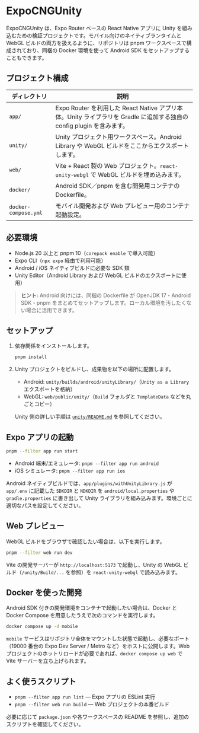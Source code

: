 # ExpoCNGUnity

ExpoCNGUnity は、Expo Router ベースの React Native アプリに Unity を組み込むための検証プロジェクトです。モバイル向けのネイティブランタイムと WebGL ビルドの両方を扱えるように、リポジトリは pnpm ワークスペースで構成されており、同梱の Docker 環境を使って Android SDK をセットアップすることもできます。

## プロジェクト構成

| ディレクトリ | 説明 |
| --- | --- |
| `app/` | Expo Router を利用した React Native アプリ本体。Unity ライブラリを Gradle に追加する独自の config plugin を含みます。 |
| `unity/` | Unity プロジェクト用ワークスペース。Android Library や WebGL ビルドをここからエクスポートします。 |
| `web/` | Vite + React 製の Web プロジェクト。`react-unity-webgl` で WebGL ビルドを埋め込みます。 |
| `docker/` | Android SDK／pnpm を含む開発用コンテナの Dockerfile。 |
| `docker-compose.yml` | モバイル開発および Web プレビュー用のコンテナ起動設定。 |

## 必要環境

- Node.js 20 以上と pnpm 10（`corepack enable` で導入可能）
- Expo CLI（`npx expo` 経由で利用可能）
- Android / iOS ネイティブビルドに必要な SDK 類
- Unity Editor（Android Library および WebGL ビルドのエクスポートに使用）

> **ヒント:** Android 向けには、同梱の Dockerfile が OpenJDK 17・Android SDK・pnpm をまとめてセットアップします。ローカル環境を汚したくない場合に活用できます。

## セットアップ

1. 依存関係をインストールします。
   ```bash
   pnpm install
   ```
2. Unity プロジェクトをビルドし、成果物を以下の場所に配置します。
   - Android: `unity/builds/android/unityLibrary/`（`Unity as a Library` エクスポートを格納）
   - WebGL: `web/public/unity/`（`Build` フォルダと `TemplateData` などを丸ごとコピー）

   Unity 側の詳しい手順は [`unity/README.md`](unity/README.md) を参照してください。

## Expo アプリの起動

```bash
pnpm --filter app run start
```

- Android 端末/エミュレータ: `pnpm --filter app run android`
- iOS シミュレータ: `pnpm --filter app run ios`

Android ネイティブビルドでは、`app/plugins/withUnityLibrary.js` が `app/.env` に記載した `SDKDIR` と `NDKDIR` を `android/local.properties` や `gradle.properties` に書き出して Unity ライブラリを組み込みます。環境ごとに適切なパスを設定してください。

## Web プレビュー

WebGL ビルドをブラウザで確認したい場合は、以下を実行します。

```bash
pnpm --filter web run dev
```

Vite の開発サーバーが `http://localhost:5173` で起動し、Unity の WebGL ビルド（`/unity/Build/...` を参照）を `react-unity-webgl` で読み込みます。

## Docker を使った開発

Android SDK 付きの開発環境をコンテナで起動したい場合は、Docker と Docker Compose を用意したうえで次のコマンドを実行します。

```bash
docker compose up -d mobile
```

`mobile` サービスはリポジトリ全体をマウントした状態で起動し、必要なポート（19000 番台の Expo Dev Server / Metro など）をホストに公開します。Web プロジェクトのホットリロードが必要であれば、`docker compose up web` で Vite サーバーを立ち上げられます。

## よく使うスクリプト

- `pnpm --filter app run lint` — Expo アプリの ESLint 実行
- `pnpm --filter web run build` — Web プロジェクトの本番ビルド

必要に応じて `package.json` や各ワークスペースの README を参照し、追加のスクリプトを確認してください。
